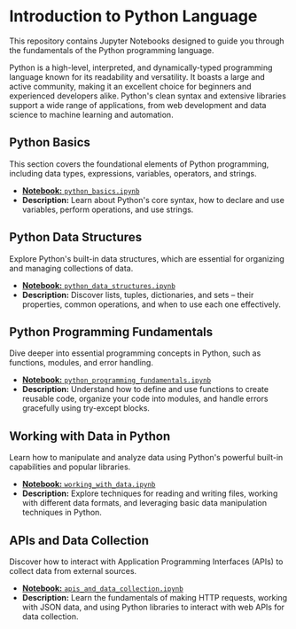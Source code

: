 # Introduction to Python Language
This repository contains Jupyter Notebooks designed to guide you through the fundamentals of the Python programming language.

Python is a high-level, interpreted, and dynamically-typed programming language known for its readability and versatility. It boasts a large and active community, making it an excellent choice for beginners and experienced developers alike. Python's clean syntax and extensive libraries support a wide range of applications, from web development and data science to machine learning and automation.

## Python Basics

This section covers the foundational elements of Python programming, including data types, expressions, variables, operators, and strings.

- [**Notebook:** `python_basics.ipynb`](python_basics.ipynb)
- **Description:** Learn about Python's core syntax, how to declare and use variables, perform operations, and use strings.

## Python Data Structures

Explore Python's built-in data structures, which are essential for organizing and managing collections of data.

- [**Notebook:** `python_data_structures.ipynb`](python_data_structures.ipynb)
- **Description:** Discover lists, tuples, dictionaries, and sets – their properties, common operations, and when to use each one effectively.

## Python Programming Fundamentals

Dive deeper into essential programming concepts in Python, such as functions, modules, and error handling.

- [**Notebook:** `python_programming_fundamentals.ipynb`](python_programming_fundamentals.ipynb)
- **Description:** Understand how to define and use functions to create reusable code, organize your code into modules, and handle errors gracefully using try-except blocks.

## Working with Data in Python

Learn how to manipulate and analyze data using Python's powerful built-in capabilities and popular libraries.

- [**Notebook:** `working_with_data.ipynb`](working_with_data.ipynb)
- **Description:** Explore techniques for reading and writing files, working with different data formats, and leveraging basic data manipulation techniques in Python.

## APIs and Data Collection

Discover how to interact with Application Programming Interfaces (APIs) to collect data from external sources.

- [**Notebook:** `apis_and_data_collection.ipynb`](apis_and_data_collection.ipynb)
- **Description:** Learn the fundamentals of making HTTP requests, working with JSON data, and using Python libraries to interact with web APIs for data collection.
